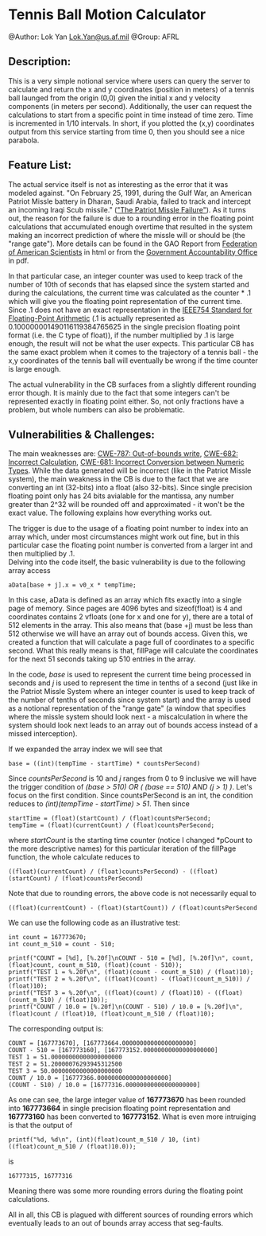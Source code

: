 # Tennis Ball Motion Calculator

@Author: Lok Yan <Lok.Yan@us.af.mil>
@Group: AFRL

## Description:

This is a very simple notional service where users can query the server to calculate and return the x and y coordinates (position in meters) of a tennis ball launged from the origin (0,0) given the initial x and y velocity components (in meters per second). Additionally, the user can request the calculations to start from a specific point in time instead of time zero. Time is incremented in 1/10 intervals. In short, if you plotted the (x,y) coordinates output from this service starting from time 0, then you should see a nice parabola. 

## Feature List:

The actual service itself is not as interesting as the error that it was modeled against. "On February 25, 1991, during the Gulf War, an American Patriot Missle battery in Dharan, Saudi Arabia, failed to track and intercept an incoming Iraqi Scub missile." (["The Patriot Missle Failure"](https://www.ima.umn.edu/~arnold/disasters/patriot.html")). As it turns out, the reason for the failure is due to a rounding error in the floating point calculations that accumulated enough overtime that resulted in the system making an incorrect prediction of where the missle will or should be (the "range gate"). More details can be found in the GAO Report from [Federation of American Scientists](http://www.fas.org/spp/starwars/gao/im92026.htm) in html or from the [Government Accountability Office](http://www.gao.gov/products/IMTEC-92-26) in pdf. 

In that particular case, an integer counter was used to keep track of the number of 10th of seconds that has elapsed since the system started and during the calculations, the current time was calculated as the counter * .1 which will give you the floating point representation of the current time. Since .1 does not have an exact representation in the [IEEE754 Standard for Floating-Point Arithmetic](http://ieeexplore.ieee.org/xpl/mostRecentIssue.jsp?punumber=4610933) (.1 is actually represented as 0.100000001490116119384765625 in the single precision floating point format (i.e. the C type of float)), if the number multiplied by .1 is large enough, the result will not be what the user expects. This particular CB has the same exact problem when it comes to the trajectory of a tennis ball - the x,y coordinates of the tennis ball will eventually be wrong if the time counter is large enough. 

The actual vulnerability in the CB surfaces from a slightly different rounding error though. It is mainly due to the fact that some integers can't be represented exactly in floating point either. So, not only fractions have a problem, but whole numbers can also be problematic.

## Vulnerabilities & Challenges:

The main weaknesses are: [CWE-787: Out-of-bounds write](http://cwe.mitre.org/data/definitions/787.html), [CWE-682: Incorrect Calculation](http://cwe.mitre.org/data/definitions/682.html), [CWE-681: Incorrect Conversion between Numeric Types](http://cwe.mitre.org/data/definitions/681.html). While the data generated will be incorrect (like in the Patriot Missle system), the main weakness in the CB is due to the fact that we are converting an int (32-bits) into a float (also 32-bits). Since single precision floating point only has 24 bits avialable for the mantissa, any number greater than 2^32 will be rounded off and approximated - it won't be the exact value. The following explains how everything works out. 

The trigger is due to the usage of a floating point number to index into an array which, under most circumstances might work out fine, but in this particular case the floating point number is converted from a larger int and then multiplied by .1.  
Delving into the code itself, the basic vulnerability is due to the following array access

	aData[base + j].x = v0_x * tempTime;

In this case, aData is defined as an array which fits exactly into a single page of memory. Since pages are 4096 bytes and sizeof(float) is 4 and coordinates contains 2 vfloats (one for x and one for y), there are a total of 512 elements in the array. This also means that (base +j) must be less than 512 otherwise we will have an array out of bounds access. Given this, we created a function that will calculate a page full of coordinates to a specific second. What this really means is that, fillPage will calculate the coordinates for the next 51 seconds taking up 510 entries in the array.

In the code, *base* is used to represent the current time being processed in seconds and *j* is used to represent the time in tenths of a second (just like in the Patriot Missle System where an integer counter is used to keep track of the number of tenths of seconds since system start) and the array is used as a notional representation of the "range gate" (a window that specifies where the missle system should look next - a miscalculation in where the system should look next leads to an array out of bounds access instead of a missed interception).

If we expanded the array index we will see that

	base = ((int)(tempTime - startTime) * countsPerSecond)

Since *countsPerSecond* is 10 and *j* ranges from 0 to 9 inclusive we will have the trigger condition of *(base > 510) OR ( (base == 510) AND (j > 1) )*. Let's focus on the first condition. Since countsPerSecond is an int, the condition reduces to *(int)(tempTime - startTime) > 51*. Then since

	startTime = (float)(startCount) / (float)countsPerSecond;
	tempTime = (float)(currentCount) / (float)countsPerSecond;

where *startCount* is the starting time counter (notice I changed \*pCount to the more descriptive names) for this particular iteration of the fillPage function, the whole calculate reduces to 
	
	((float)(currentCount) / (float)countsPerSecond) - ((float)(startCount) / (float)countsPerSecond)

Note that due to rounding errors, the above code is not necessarily equal to

	((float)(currentCount) - (float)(startCount)) / (float)countsPerSecond

We can use the following code as an illustrative test:

	int count = 167773670;
	int count_m_510 = count - 510;
	
	printf("COUNT = [%d], [%.20f]\nCOUNT - 510 = [%d], [%.20f]\n", count, (float)count, count_m_510, (float)(count - 510));
	printf("TEST 1 = %.20f\n", (float)(count - count_m_510) / (float)10);
	printf("TEST 2 = %.20f\n", ((float)(count) - (float)(count_m_510)) / (float)10);
	printf("TEST 3 = %.20f\n", ((float)(count) / (float)10) - ((float)(count_m_510) / (float)10));
	printf("COUNT / 10.0 = [%.20f]\n(COUNT - 510) / 10.0 = [%.20f]\n", (float)count / (float)10, (float)count_m_510 / (float)10);

The corresponding output is:

	COUNT = [167773670], [167773664.00000000000000000000]
	COUNT - 510 = [167773160], [167773152.00000000000000000000]
	TEST 1 = 51.00000000000000000000
	TEST 2 = 51.20000076293945312500
	TEST 3 = 50.00000000000000000000
	COUNT / 10.0 = [16777366.00000000000000000000]
	(COUNT - 510) / 10.0 = [16777316.00000000000000000000]	

As one can see, the large integer value of **167773670** has been rounded into **167773664** in single precision floating point representation and **167773160** has been converted to **167773152**. What is even more intruiging is that the output of 

	printf("%d, %d\n", (int)(float)count_m_510 / 10, (int)((float)count_m_510 / (float)10.0));

is

	16777315, 16777316

Meaning there was some more rounding errors during the floating point calculations.

All in all, this CB is plagued with different sources of rounding errors which eventually leads to an out of bounds array access that seg-faults.
